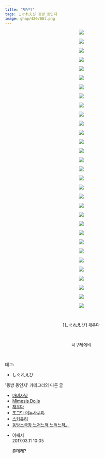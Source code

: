 ```yaml
---
title: "채우다"
tags: しぐれえび 동방_동인지
image: ghap/420/001.png
---
```

<div class="article">
<p style="text-align: center; clear: none; float: none;"><img src="{{ site.nasurl }}/ghap/420/001.png"/></p>
<p style="text-align: center; clear: none; float: none;"><img src="{{ site.nasurl }}/ghap/420/002.png"/></p>
<p style="text-align: center; clear: none; float: none;"><img src="{{ site.nasurl }}/ghap/420/003.png"/></p>
<p style="text-align: center; clear: none; float: none;"><img src="{{ site.nasurl }}/ghap/420/004.png"/></p>
<p style="text-align: center; clear: none; float: none;"><img src="{{ site.nasurl }}/ghap/420/005.png"/></p>
<p style="text-align: center; clear: none; float: none;"><img src="{{ site.nasurl }}/ghap/420/006.png"/></p>
<p style="text-align: center; clear: none; float: none;"><img src="{{ site.nasurl }}/ghap/420/007.png"/></p>
<p style="text-align: center; clear: none; float: none;"><img src="{{ site.nasurl }}/ghap/420/008.png"/></p>
<p style="text-align: center; clear: none; float: none;"><img src="{{ site.nasurl }}/ghap/420/009.png"/></p>
<p style="text-align: center; clear: none; float: none;"><img src="{{ site.nasurl }}/ghap/420/010.png"/></p>
<p style="text-align: center; clear: none; float: none;"><img src="{{ site.nasurl }}/ghap/420/011.png"/></p>
<p style="text-align: center; clear: none; float: none;"><img src="{{ site.nasurl }}/ghap/420/012.png"/></p>
<p style="text-align: center; clear: none; float: none;"><img src="{{ site.nasurl }}/ghap/420/013.png"/></p>
<p style="text-align: center; clear: none; float: none;"><img src="{{ site.nasurl }}/ghap/420/014.png"/></p>
<p style="text-align: center; clear: none; float: none;"><img src="{{ site.nasurl }}/ghap/420/015.png"/></p>
<p style="text-align: center; clear: none; float: none;"><img src="{{ site.nasurl }}/ghap/420/016.png"/></p>
<p style="text-align: center; clear: none; float: none;"><img src="{{ site.nasurl }}/ghap/420/017.png"/></p>
<p style="text-align: center; clear: none; float: none;"><img src="{{ site.nasurl }}/ghap/420/018.png"/></p>
<p style="text-align: center; clear: none; float: none;"><img src="{{ site.nasurl }}/ghap/420/019.png"/></p>
<p style="text-align: center; clear: none; float: none;"><img src="{{ site.nasurl }}/ghap/420/020.png"/></p>
<p style="text-align: center; clear: none; float: none;"><img src="{{ site.nasurl }}/ghap/420/021.png"/></p>
<p style="text-align: center; clear: none; float: none;"><img src="{{ site.nasurl }}/ghap/420/022.png"/></p>
<p style="text-align: center; clear: none; float: none;"><img src="{{ site.nasurl }}/ghap/420/023.png"/></p>
<p style="text-align: center; clear: none; float: none;"><img src="{{ site.nasurl }}/ghap/420/024.png"/></p>
<p style="text-align: center; clear: none; float: none;"><img src="{{ site.nasurl }}/ghap/420/025.png"/></p>
<p style="text-align: center; clear: none; float: none;"><img src="{{ site.nasurl }}/ghap/420/026.png"/></p>
<p style="text-align: center; clear: none; float: none;"><img src="{{ site.nasurl }}/ghap/420/027.png"/></p>
<p style="text-align: center; clear: none; float: none;"><img src="{{ site.nasurl }}/ghap/420/028.png"/></p>
<p style="text-align: center; clear: none; float: none;"><img src="{{ site.nasurl }}/ghap/420/029.png"/></p>
<p style="text-align: center; clear: none; float: none;"><img src="{{ site.nasurl }}/ghap/420/030.png"/></p>
<p style="text-align: center; clear: none; float: none;"><img src="{{ site.nasurl }}/ghap/420/031.png"/></p>
<p style="text-align: center; clear: none; float: none;"><br/></p>
<p style="text-align: center; clear: none; float: none;">[しぐれえび] 채우다</p>
<p style="text-align: center; clear: none; float: none;"><br/></p>
<p style="text-align: center; clear: none; float: none;">시구레에비</p>
<p><br/></p>
</div><div class="tagTrail">
<p>태그: </p>
<ul>
<li>しぐれえび</li>
</ul>
</div><div class="another">
<p>'동방 동인지' 카테고리의 다른 글</p>
<ul>
<li><a href="/2016-06-21-ghap_422">마녀사냥</a></li>
<li><a href="/2016-06-21-ghap_421">Mimesis Dolls</a></li>
<li><a href="/2016-06-21-ghap_420">채우다</a></li>
<li><a href="/2016-06-21-ghap_418">조그만 이누사쿠야</a></li>
<li><a href="/2016-06-21-ghap_417">스키유리</a></li>
<li><a href="/2016-06-21-ghap_416">동방소극장 느저느적 느적느적。</a></li>
</ul>
</div><div class="cb_module cb_fluid">
<div class="cb_wrt cb_profile">
<div class="comment">
<ul>
<li class="cb_thumb_off" id="comment14936494">
<div class="cb_comment_area">
<div class="cb_info_area">
<div class="cb_section">
<span class="cb_nick_name">어째서</span>
</div>
<div class="cb_section">
<span class="cb_date">2017.03.11 10:05 </span>
</div>
</div>
<div class="cb_dsc_comment">
<p class="cb_dsc">
											츤데레?
										</p>
</div>
</div></li>
</ul>
</div>
</div><!-- commentList close -->
</div>